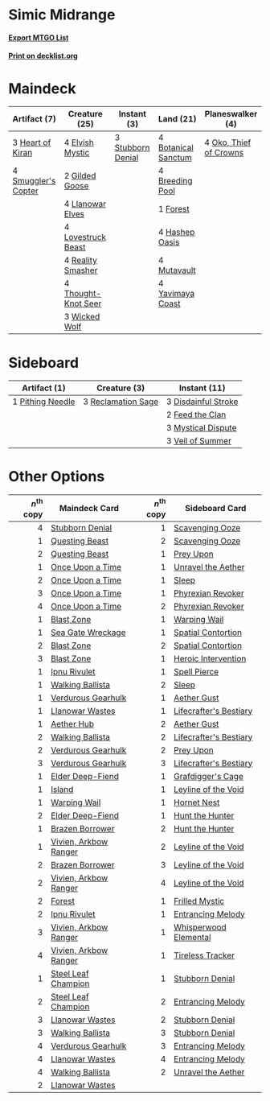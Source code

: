 # Simic Midrange

#### [Export MTGO List](../collection/Simic%20Midrange/Simic%20Midrange.txt)
#### [Print on decklist.org](http://decklist.org/?deckmain=4%09Botanical%20Sanctum%0A4%09Breeding%20Pool%0A4%09Elvish%20Mystic%0A1%09Forest%0A2%09Gilded%20Goose%0A4%09Hashep%20Oasis%0A3%09Heart%20of%20Kiran%0A4%09Llanowar%20Elves%0A4%09Lovestruck%20Beast%0A4%09Mutavault%0A4%09Oko,%20Thief%20of%20Crowns%0A4%09Reality%20Smasher%0A4%09Smuggler's%20Copter%0A3%09Stubborn%20Denial%0A4%09Thought-Knot%20Seer%0A3%09Wicked%20Wolf%0A4%09Yavimaya%20Coast&deckside=3%09Disdainful%20Stroke%0A2%09Feed%20the%20Clan%0A3%09Mystical%20Dispute%0A1%09Pithing%20Needle%0A3%09Reclamation%20Sage%0A3%09Veil%20of%20Summer)
# Maindeck

|                                         Artifact (7)                                         |                                        Creature (25)                                         |                                        Instant (3)                                         |                                          Land (21)                                           |                                        Planeswalker (4)                                         |
|----------------------------------------------------------------------------------------------|----------------------------------------------------------------------------------------------|--------------------------------------------------------------------------------------------|----------------------------------------------------------------------------------------------|-------------------------------------------------------------------------------------------------|
|3 [Heart of Kiran](http://gatherer.wizards.com/Pages/Card/Details.aspx?multiverseid=423820)   |4 [Elvish Mystic](http://gatherer.wizards.com/Pages/Card/Details.aspx?multiverseid=389499)    |3 [Stubborn Denial](http://gatherer.wizards.com/Pages/Card/Details.aspx?multiverseid=386673)|4 [Botanical Sanctum](http://gatherer.wizards.com/Pages/Card/Details.aspx?multiverseid=417817)|4 [Oko, Thief of Crowns](http://gatherer.wizards.com/Pages/Card/Details.aspx?multiverseid=473159)|
|4 [Smuggler's Copter](http://gatherer.wizards.com/Pages/Card/Details.aspx?multiverseid=417808)|2 [Gilded Goose](http://gatherer.wizards.com/Pages/Card/Details.aspx?multiverseid=473122)     |                                                                                            |4 [Breeding Pool](http://gatherer.wizards.com/Pages/Card/Details.aspx?multiverseid=97088)     |                                                                                                 |
|                                                                                              |4 [Llanowar Elves](http://gatherer.wizards.com/Pages/Card/Details.aspx?multiverseid=129626)   |                                                                                            |1 [Forest](http://gatherer.wizards.com/Pages/Card/Details.aspx?multiverseid=439860)           |                                                                                                 |
|                                                                                              |4 [Lovestruck Beast](http://gatherer.wizards.com/Pages/Card/Details.aspx?multiverseid=473127) |                                                                                            |4 [Hashep Oasis](http://gatherer.wizards.com/Pages/Card/Details.aspx?multiverseid=430866)     |                                                                                                 |
|                                                                                              |4 [Reality Smasher](http://gatherer.wizards.com/Pages/Card/Details.aspx?multiverseid=407517)  |                                                                                            |4 [Mutavault](http://gatherer.wizards.com/Pages/Card/Details.aspx?multiverseid=370733)        |                                                                                                 |
|                                                                                              |4 [Thought-Knot Seer](http://gatherer.wizards.com/Pages/Card/Details.aspx?multiverseid=407519)|                                                                                            |4 [Yavimaya Coast](http://gatherer.wizards.com/Pages/Card/Details.aspx?multiverseid=129810)   |                                                                                                 |
|                                                                                              |3 [Wicked Wolf](http://gatherer.wizards.com/Pages/Card/Details.aspx?multiverseid=473143)      |                                                                                            |                                                                                              |                                                                                                 |


# Sideboard

|                                       Artifact (1)                                        |                                        Creature (3)                                         |                                         Instant (11)                                         |
|-------------------------------------------------------------------------------------------|---------------------------------------------------------------------------------------------|----------------------------------------------------------------------------------------------|
|1 [Pithing Needle](http://gatherer.wizards.com/Pages/Card/Details.aspx?multiverseid=129526)|3 [Reclamation Sage](http://gatherer.wizards.com/Pages/Card/Details.aspx?multiverseid=389651)|3 [Disdainful Stroke](http://gatherer.wizards.com/Pages/Card/Details.aspx?multiverseid=420705)|
|                                                                                           |                                                                                             |2 [Feed the Clan](http://gatherer.wizards.com/Pages/Card/Details.aspx?multiverseid=386535)    |
|                                                                                           |                                                                                             |3 [Mystical Dispute](http://gatherer.wizards.com/Pages/Card/Details.aspx?multiverseid=473020) |
|                                                                                           |                                                                                             |3 [Veil of Summer](http://gatherer.wizards.com/Pages/Card/Details.aspx?multiverseid=466952)   |


# Other Options

|*n*<sup>th</sup> copy|                                         Maindeck Card                                          |*n*<sup>th</sup> copy|                                         Sideboard Card                                          |
|--------------------:|------------------------------------------------------------------------------------------------|--------------------:|-------------------------------------------------------------------------------------------------|
|                    4|[Stubborn Denial](http://gatherer.wizards.com/Pages/Card/Details.aspx?multiverseid=386673)      |                    1|[Scavenging Ooze](http://gatherer.wizards.com/Pages/Card/Details.aspx?multiverseid=420783)       |
|                    1|[Questing Beast](http://gatherer.wizards.com/Pages/Card/Details.aspx?multiverseid=473133)       |                    2|[Scavenging Ooze](http://gatherer.wizards.com/Pages/Card/Details.aspx?multiverseid=420783)       |
|                    2|[Questing Beast](http://gatherer.wizards.com/Pages/Card/Details.aspx?multiverseid=473133)       |                    1|[Prey Upon](http://gatherer.wizards.com/Pages/Card/Details.aspx?multiverseid=423787)             |
|                    1|[Once Upon a Time](http://gatherer.wizards.com/Pages/Card/Details.aspx?multiverseid=473131)     |                    1|[Unravel the Aether](http://gatherer.wizards.com/Pages/Card/Details.aspx?multiverseid=378515)    |
|                    2|[Once Upon a Time](http://gatherer.wizards.com/Pages/Card/Details.aspx?multiverseid=473131)     |                    1|[Sleep](http://gatherer.wizards.com/Pages/Card/Details.aspx?multiverseid=405385)                 |
|                    3|[Once Upon a Time](http://gatherer.wizards.com/Pages/Card/Details.aspx?multiverseid=473131)     |                    1|[Phyrexian Revoker](http://gatherer.wizards.com/Pages/Card/Details.aspx?multiverseid=383343)     |
|                    4|[Once Upon a Time](http://gatherer.wizards.com/Pages/Card/Details.aspx?multiverseid=473131)     |                    2|[Phyrexian Revoker](http://gatherer.wizards.com/Pages/Card/Details.aspx?multiverseid=383343)     |
|                    1|[Blast Zone](http://gatherer.wizards.com/Pages/Card/Details.aspx?multiverseid=461171)           |                    1|[Warping Wail](http://gatherer.wizards.com/Pages/Card/Details.aspx?multiverseid=407522)          |
|                    1|[Sea Gate Wreckage](http://gatherer.wizards.com/Pages/Card/Details.aspx?multiverseid=407687)    |                    1|[Spatial Contortion](http://gatherer.wizards.com/Pages/Card/Details.aspx?multiverseid=407518)    |
|                    2|[Blast Zone](http://gatherer.wizards.com/Pages/Card/Details.aspx?multiverseid=461171)           |                    2|[Spatial Contortion](http://gatherer.wizards.com/Pages/Card/Details.aspx?multiverseid=407518)    |
|                    3|[Blast Zone](http://gatherer.wizards.com/Pages/Card/Details.aspx?multiverseid=461171)           |                    1|[Heroic Intervention](http://gatherer.wizards.com/Pages/Card/Details.aspx?multiverseid=423776)   |
|                    1|[Ipnu Rivulet](http://gatherer.wizards.com/Pages/Card/Details.aspx?multiverseid=430869)         |                    1|[Spell Pierce](http://gatherer.wizards.com/Pages/Card/Details.aspx?multiverseid=425876)          |
|                    1|[Walking Ballista](http://gatherer.wizards.com/Pages/Card/Details.aspx?multiverseid=423848)     |                    2|[Sleep](http://gatherer.wizards.com/Pages/Card/Details.aspx?multiverseid=405385)                 |
|                    1|[Verdurous Gearhulk](http://gatherer.wizards.com/Pages/Card/Details.aspx?multiverseid=417745)   |                    1|[Aether Gust](http://gatherer.wizards.com/Pages/Card/Details.aspx?multiverseid=466796)           |
|                    1|[Llanowar Wastes](http://gatherer.wizards.com/Pages/Card/Details.aspx?multiverseid=129627)      |                    1|[Lifecrafter's Bestiary](http://gatherer.wizards.com/Pages/Card/Details.aspx?multiverseid=423829)|
|                    1|[Aether Hub](http://gatherer.wizards.com/Pages/Card/Details.aspx?multiverseid=417815)           |                    2|[Aether Gust](http://gatherer.wizards.com/Pages/Card/Details.aspx?multiverseid=466796)           |
|                    2|[Walking Ballista](http://gatherer.wizards.com/Pages/Card/Details.aspx?multiverseid=423848)     |                    2|[Lifecrafter's Bestiary](http://gatherer.wizards.com/Pages/Card/Details.aspx?multiverseid=423829)|
|                    2|[Verdurous Gearhulk](http://gatherer.wizards.com/Pages/Card/Details.aspx?multiverseid=417745)   |                    2|[Prey Upon](http://gatherer.wizards.com/Pages/Card/Details.aspx?multiverseid=423787)             |
|                    3|[Verdurous Gearhulk](http://gatherer.wizards.com/Pages/Card/Details.aspx?multiverseid=417745)   |                    3|[Lifecrafter's Bestiary](http://gatherer.wizards.com/Pages/Card/Details.aspx?multiverseid=423829)|
|                    1|[Elder Deep-Fiend](http://gatherer.wizards.com/Pages/Card/Details.aspx?multiverseid=414294)     |                    1|[Grafdigger's Cage](http://gatherer.wizards.com/Pages/Card/Details.aspx?multiverseid=278452)     |
|                    1|[Island](http://gatherer.wizards.com/Pages/Card/Details.aspx?multiverseid=439857)               |                    1|[Leyline of the Void](http://gatherer.wizards.com/Pages/Card/Details.aspx?multiverseid=107682)   |
|                    1|[Warping Wail](http://gatherer.wizards.com/Pages/Card/Details.aspx?multiverseid=407522)         |                    1|[Hornet Nest](http://gatherer.wizards.com/Pages/Card/Details.aspx?multiverseid=383267)           |
|                    2|[Elder Deep-Fiend](http://gatherer.wizards.com/Pages/Card/Details.aspx?multiverseid=414294)     |                    1|[Hunt the Hunter](http://gatherer.wizards.com/Pages/Card/Details.aspx?multiverseid=373668)       |
|                    1|[Brazen Borrower](http://gatherer.wizards.com/Pages/Card/Details.aspx?multiverseid=473001)      |                    2|[Hunt the Hunter](http://gatherer.wizards.com/Pages/Card/Details.aspx?multiverseid=373668)       |
|                    1|[Vivien, Arkbow Ranger](http://gatherer.wizards.com/Pages/Card/Details.aspx?multiverseid=466953)|                    2|[Leyline of the Void](http://gatherer.wizards.com/Pages/Card/Details.aspx?multiverseid=107682)   |
|                    2|[Brazen Borrower](http://gatherer.wizards.com/Pages/Card/Details.aspx?multiverseid=473001)      |                    3|[Leyline of the Void](http://gatherer.wizards.com/Pages/Card/Details.aspx?multiverseid=107682)   |
|                    2|[Vivien, Arkbow Ranger](http://gatherer.wizards.com/Pages/Card/Details.aspx?multiverseid=466953)|                    4|[Leyline of the Void](http://gatherer.wizards.com/Pages/Card/Details.aspx?multiverseid=107682)   |
|                    2|[Forest](http://gatherer.wizards.com/Pages/Card/Details.aspx?multiverseid=439860)               |                    1|[Frilled Mystic](http://gatherer.wizards.com/Pages/Card/Details.aspx?multiverseid=457318)        |
|                    2|[Ipnu Rivulet](http://gatherer.wizards.com/Pages/Card/Details.aspx?multiverseid=430869)         |                    1|[Entrancing Melody](http://gatherer.wizards.com/Pages/Card/Details.aspx?multiverseid=435207)     |
|                    3|[Vivien, Arkbow Ranger](http://gatherer.wizards.com/Pages/Card/Details.aspx?multiverseid=466953)|                    1|[Whisperwood Elemental](http://gatherer.wizards.com/Pages/Card/Details.aspx?multiverseid=391958) |
|                    4|[Vivien, Arkbow Ranger](http://gatherer.wizards.com/Pages/Card/Details.aspx?multiverseid=466953)|                    1|[Tireless Tracker](http://gatherer.wizards.com/Pages/Card/Details.aspx?multiverseid=409997)      |
|                    1|[Steel Leaf Champion](http://gatherer.wizards.com/Pages/Card/Details.aspx?multiverseid=443070)  |                    1|[Stubborn Denial](http://gatherer.wizards.com/Pages/Card/Details.aspx?multiverseid=386673)       |
|                    2|[Steel Leaf Champion](http://gatherer.wizards.com/Pages/Card/Details.aspx?multiverseid=443070)  |                    2|[Entrancing Melody](http://gatherer.wizards.com/Pages/Card/Details.aspx?multiverseid=435207)     |
|                    3|[Llanowar Wastes](http://gatherer.wizards.com/Pages/Card/Details.aspx?multiverseid=129627)      |                    2|[Stubborn Denial](http://gatherer.wizards.com/Pages/Card/Details.aspx?multiverseid=386673)       |
|                    3|[Walking Ballista](http://gatherer.wizards.com/Pages/Card/Details.aspx?multiverseid=423848)     |                    3|[Stubborn Denial](http://gatherer.wizards.com/Pages/Card/Details.aspx?multiverseid=386673)       |
|                    4|[Verdurous Gearhulk](http://gatherer.wizards.com/Pages/Card/Details.aspx?multiverseid=417745)   |                    3|[Entrancing Melody](http://gatherer.wizards.com/Pages/Card/Details.aspx?multiverseid=435207)     |
|                    4|[Llanowar Wastes](http://gatherer.wizards.com/Pages/Card/Details.aspx?multiverseid=129627)      |                    4|[Entrancing Melody](http://gatherer.wizards.com/Pages/Card/Details.aspx?multiverseid=435207)     |
|                    4|[Walking Ballista](http://gatherer.wizards.com/Pages/Card/Details.aspx?multiverseid=423848)     |                    2|[Unravel the Aether](http://gatherer.wizards.com/Pages/Card/Details.aspx?multiverseid=378515)    |
|                    2|[Llanowar Wastes](http://gatherer.wizards.com/Pages/Card/Details.aspx?multiverseid=129627)      |                     |                                                                                                 |

